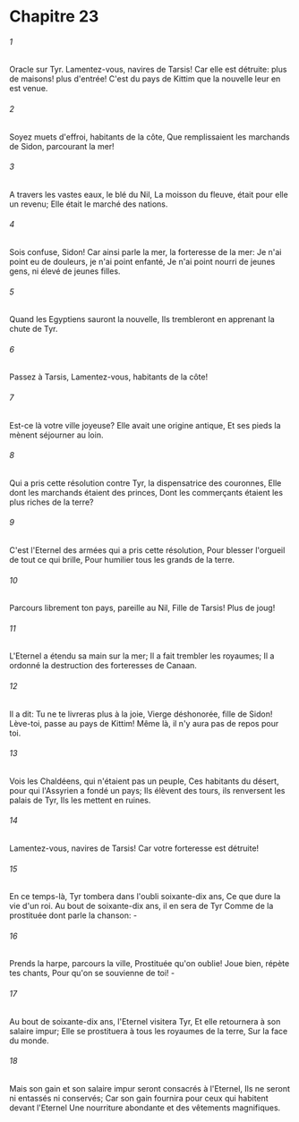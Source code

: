 # Chapitre 23

###### 1
Oracle sur Tyr. Lamentez-vous, navires de Tarsis! Car elle est détruite: plus de maisons! plus d'entrée! C'est du pays de Kittim que la nouvelle leur en est venue.
###### 2
Soyez muets d'effroi, habitants de la côte, Que remplissaient les marchands de Sidon, parcourant la mer!
###### 3
A travers les vastes eaux, le blé du Nil, La moisson du fleuve, était pour elle un revenu; Elle était le marché des nations.
###### 4
Sois confuse, Sidon! Car ainsi parle la mer, la forteresse de la mer: Je n'ai point eu de douleurs, je n'ai point enfanté, Je n'ai point nourri de jeunes gens, ni élevé de jeunes filles.
###### 5
Quand les Egyptiens sauront la nouvelle, Ils trembleront en apprenant la chute de Tyr.
###### 6
Passez à Tarsis, Lamentez-vous, habitants de la côte!
###### 7
Est-ce là votre ville joyeuse? Elle avait une origine antique, Et ses pieds la mènent séjourner au loin.
###### 8
Qui a pris cette résolution contre Tyr, la dispensatrice des couronnes, Elle dont les marchands étaient des princes, Dont les commerçants étaient les plus riches de la terre?
###### 9
C'est l'Eternel des armées qui a pris cette résolution, Pour blesser l'orgueil de tout ce qui brille, Pour humilier tous les grands de la terre.
###### 10
Parcours librement ton pays, pareille au Nil, Fille de Tarsis! Plus de joug!
###### 11
L'Eternel a étendu sa main sur la mer; Il a fait trembler les royaumes; Il a ordonné la destruction des forteresses de Canaan.
###### 12
Il a dit: Tu ne te livreras plus à la joie, Vierge déshonorée, fille de Sidon! Lève-toi, passe au pays de Kittim! Même là, il n'y aura pas de repos pour toi.
###### 13
Vois les Chaldéens, qui n'étaient pas un peuple, Ces habitants du désert, pour qui l'Assyrien a fondé un pays; Ils élèvent des tours, ils renversent les palais de Tyr, Ils les mettent en ruines.
###### 14
Lamentez-vous, navires de Tarsis! Car votre forteresse est détruite!
###### 15
En ce temps-là, Tyr tombera dans l'oubli soixante-dix ans, Ce que dure la vie d'un roi. Au bout de soixante-dix ans, il en sera de Tyr Comme de la prostituée dont parle la chanson: -
###### 16
Prends la harpe, parcours la ville, Prostituée qu'on oublie! Joue bien, répète tes chants, Pour qu'on se souvienne de toi! -
###### 17
Au bout de soixante-dix ans, l'Eternel visitera Tyr, Et elle retournera à son salaire impur; Elle se prostituera à tous les royaumes de la terre, Sur la face du monde.
###### 18
Mais son gain et son salaire impur seront consacrés à l'Eternel, Ils ne seront ni entassés ni conservés; Car son gain fournira pour ceux qui habitent devant l'Eternel Une nourriture abondante et des vêtements magnifiques.
